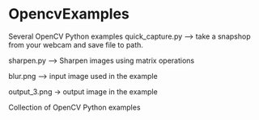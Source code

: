 # OpencvExamples
Several OpenCV Python examples
quick_capture.py --> take a snapshop from your webcam and save file to path.

sharpen.py --> Sharpen images using matrix operations

blur.png --> input image used in the example

output_3.png -> output image in the example

Collection of OpenCV Python examples
